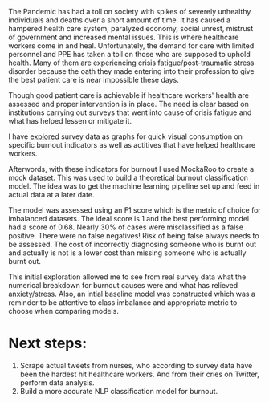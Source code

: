 The Pandemic has had a toll on society with spikes of severely unhealthy individuals and deaths over a short amount of time. It has caused a hampered health care system, paralyzed economy, social unrest, mistrust of government and increased mental issues. This is where healthcare workers come in and heal. Unfortunately, the demand for care with limited personnel and PPE has taken a toll on those who are supposed to uphold health. Many of them are experiencing crisis fatigue/post-traumatic stress disorder because the oath they made entering into their profession to give the best patient care is near impossible these days. 

Though good patient care is achievable if healthcare workers' health are assessed and proper intervention is in place. The need is clear based on institutions carrying out surveys that went into cause of crisis fatigue and what has helped lessen or mitigate it.

I have [explored](https://www.kaggle.com/mindyng/healthcare-workers-burnout) survey data as graphs for quick visual consumption on specific burnout indicators as well as actitives that have helped healthcare workers.

Afterwords, with these indicators for burnout I used MockaRoo to create a mock dataset. This was used to build a theoretical burnout classification model. The idea was to get the machine learning pipeline set up and feed in actual data at a later date. 

The model was assessed using an F1 score which is the metric of choice for imbalanced datasets. The ideal score is 1 and the best performing model had a score of 0.68. Nearly 30% of cases were misclassified as a false positive. There were no false negatives! Risk of being false always needs to be assessed. The cost of incorrectly diagnosing someone who is burnt out and actually is not is a lower cost than missing someone who is actually burnt out.

This initial exploration allowed me to see from real survey data what the numerical breakdown for burnout causes were and what has relieved anxiety/stress. Also, an intial baseline model was constructed which was a reminder to be attentive to class imbalance and appropriate metric to choose when comparing models.

# Next steps:
1. Scrape actual tweets from nurses, who according to survey data have been the hardest hit healthcare workers. And from their cries on Twitter, perform data analysis.
1. Build a more accurate NLP classification model for burnout.
